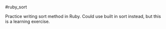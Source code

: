 #ruby_sort

Practice writing sort method in Ruby.
Could use built in sort instead, but this is a learning exercise.

